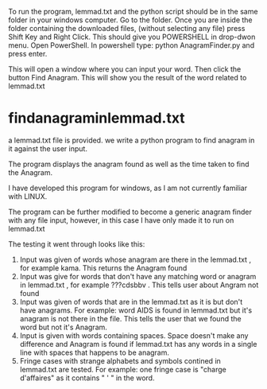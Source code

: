 To run the program, lemmad.txt and the python script should be in the same folder in your windows computer.
Go to the folder. Once you are inside the folder containing the downloaded files, (without selecting any file) press Shift Key and Right Click. This should give you POWERSHELL in drop-dwon menu.
Open PowerShell. In powershell type:
python AnagramFinder.py and press enter.

This will open a window where you can input your word. Then click the button Find Anagram.
This will show you the result of the word related to lemmad.txt

# findanagraminlemmad.txt
a lemmad.txt file is provided. we write a python program to find anagram in it against the user input.

The program displays the anagram found as well as the time taken to find the Anagram.


I have developed this program for windows, as I am not currently familiar with LINUX. 

The program can be further modified to become a generic anagram finder with any file input, however, in this case I have only made it to run on lemmad.txt

The testing it went through looks like this:
1. Input was given of words whose anagram are there in the lemmad.txt , for example kama. This returns the Anagram found
2. Input was give for words that don't have any matching word or anagram in lemmad.txt , for example ???cdsbbv . This tells user about Angram not found
3. Input was given of words that are in the lemmad.txt as it is but don't have anagrams. For example: word AIDS is found in lemmad.txt but it's anagram is not there in the file. This tells the user that we found the word but not it's Anagram.
4. Input is given with words containing spaces. Space doesn't make any difference and Anagram is found if lemmad.txt has any words in a single line with spaces that happens to be anagram.
5. Fringe cases with strange alphabets and symbols contined in lemmad.txt are tested. For example: one fringe case is "charge d'affaires"
as it contains " ' " in the word.
